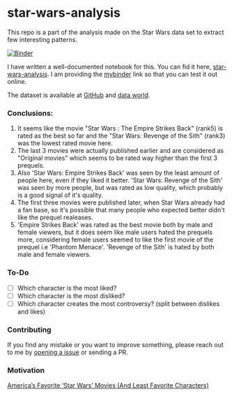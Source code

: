 # star-wars-analysis
This repo is a part of the analysis made on the Star Wars data set to extract few interesting patterns.

[![Binder](https://mybinder.org/badge_logo.svg)](https://mybinder.org/v2/gh/vchrombie/star-wars-analysis/master?filepath=star-wars-analysis.ipynb)

I have written a well-documented notebook for this. You can fid it here, [star-wars-analysis](https://github.com/vchrombie/star-wars-analysis/blob/master/star-wars-analysis.ipynb). I am providing the [mybinder](https://mybinder.org/) link so that you can test it out online. 

The dataset is available at [GitHub](https://github.com/fivethirtyeight/data/tree/master/star-wars-survey) and [data world](https://data.world/fivethirtyeight/star-wars-survey).

### Conclusions:
1. It seems like the movie "Star Wars : The Empire Strikes Back" (rank5) is rated as the best so far and the "Star Wars: Revenge of the Sith" (rank3) was the lowest rated movie here.
2. The last 3 movies were actually published earlier and are considered as "Original movies" which seems to be rated way higher than the first 3 prequels.
3. Also 'Star Wars: Empire Strikes Back' was seen by the least amount of people here, even if they liked it better. 'Star Wars: Revenge of the Sith' was seen by more people, but was rated as low quality, which probably is a good signal of it's quality.
4. The first three movies were published later, when Star Wars already had a fan base, so it's possible that many people who expected better didn't like the prequel realeases.
5. 'Empire Strikes Back' was rated as the best movie both by male and female viewers, but it does seem like male users hated the prequels more, considering female users seemed to like the first movie of the prequel i.e 'Phantom Menace'. 'Revenge of the Sith' is hated by both male and female viewers.

### To-Do
- [ ] Which character is the most liked?
- [ ] Which character is the most disliked?
- [ ] Which character creates the most controversy? (split between dislikes and likes)

### Contributing
If you find any mistake or you want to improve something, please reach out to me by [opening a issue](https://github.com/vchrombie/star-wars-analysis/issues/new) or sending a PR.

### Motivation
[America’s Favorite ‘Star Wars’ Movies (And Least Favorite Characters)](https://fivethirtyeight.com/features/americas-favorite-star-wars-movies-and-least-favorite-characters/)
